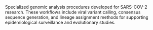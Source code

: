 Specialized genomic analysis procedures developed for SARS-COV-2 research. These workflows include
viral variant calling, consensus sequence generation, and lineage assignment methods for supporting
epidemiological surveillance and evolutionary studies.
